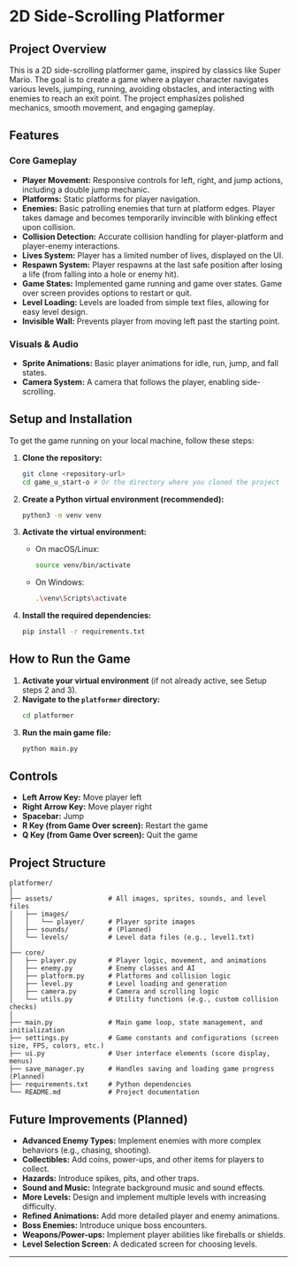 # 2D Side-Scrolling Platformer

## Project Overview

This is a 2D side-scrolling platformer game, inspired by classics like Super Mario. The goal is to create a game where a player character navigates various levels, jumping, running, avoiding obstacles, and interacting with enemies to reach an exit point. The project emphasizes polished mechanics, smooth movement, and engaging gameplay.

## Features

### Core Gameplay
-   **Player Movement:** Responsive controls for left, right, and jump actions, including a double jump mechanic.
-   **Platforms:** Static platforms for player navigation.
-   **Enemies:** Basic patrolling enemies that turn at platform edges. Player takes damage and becomes temporarily invincible with blinking effect upon collision.
-   **Collision Detection:** Accurate collision handling for player-platform and player-enemy interactions.
-   **Lives System:** Player has a limited number of lives, displayed on the UI.
-   **Respawn System:** Player respawns at the last safe position after losing a life (from falling into a hole or enemy hit).
-   **Game States:** Implemented game running and game over states. Game over screen provides options to restart or quit.
-   **Level Loading:** Levels are loaded from simple text files, allowing for easy level design.
-   **Invisible Wall:** Prevents player from moving left past the starting point.

### Visuals & Audio
-   **Sprite Animations:** Basic player animations for idle, run, jump, and fall states.
-   **Camera System:** A camera that follows the player, enabling side-scrolling.

## Setup and Installation

To get the game running on your local machine, follow these steps:

1.  **Clone the repository:**
    ```bash
    git clone <repository-url>
    cd game_u_start-o # Or the directory where you cloned the project
    ```

2.  **Create a Python virtual environment (recommended):**
    ```bash
    python3 -m venv venv
    ```

3.  **Activate the virtual environment:**
    -   On macOS/Linux:
        ```bash
        source venv/bin/activate
        ```
    -   On Windows:
        ```bash
        .\venv\Scripts\activate
        ```

4.  **Install the required dependencies:**
    ```bash
    pip install -r requirements.txt
    ```

## How to Run the Game

1.  **Activate your virtual environment** (if not already active, see Setup steps 2 and 3).
2.  **Navigate to the `platformer` directory:**
    ```bash
    cd platformer
    ```
3.  **Run the main game file:**
    ```bash
    python main.py
    ```

## Controls

-   **Left Arrow Key:** Move player left
-   **Right Arrow Key:** Move player right
-   **Spacebar:** Jump
-   **R Key (from Game Over screen):** Restart the game
-   **Q Key (from Game Over screen):** Quit the game

## Project Structure

```
platformer/
│
├── assets/              # All images, sprites, sounds, and level files
│   ├── images/
│   │   └── player/      # Player sprite images
│   ├── sounds/          # (Planned)
│   └── levels/          # Level data files (e.g., level1.txt)
│
├── core/
│   ├── player.py        # Player logic, movement, and animations
│   ├── enemy.py         # Enemy classes and AI
│   ├── platform.py      # Platforms and collision logic
│   ├── level.py         # Level loading and generation
│   ├── camera.py        # Camera and scrolling logic
│   └── utils.py         # Utility functions (e.g., custom collision checks)
│
├── main.py              # Main game loop, state management, and initialization
├── settings.py          # Game constants and configurations (screen size, FPS, colors, etc.)
├── ui.py                # User interface elements (score display, menus)
├── save_manager.py      # Handles saving and loading game progress (Planned)
├── requirements.txt     # Python dependencies
└── README.md            # Project documentation
```

## Future Improvements (Planned)

-   **Advanced Enemy Types:** Implement enemies with more complex behaviors (e.g., chasing, shooting).
-   **Collectibles:** Add coins, power-ups, and other items for players to collect.
-   **Hazards:** Introduce spikes, pits, and other traps.
-   **Sound and Music:** Integrate background music and sound effects.
-   **More Levels:** Design and implement multiple levels with increasing difficulty.
-   **Refined Animations:** Add more detailed player and enemy animations.
-   **Boss Enemies:** Introduce unique boss encounters.
-   **Weapons/Power-ups:** Implement player abilities like fireballs or shields.
-   **Level Selection Screen:** A dedicated screen for choosing levels.

---
